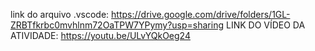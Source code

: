 link do arquivo .vscode:
https://drive.google.com/drive/folders/1GL-ZRBTfkrbc0mvhlnm72OaTPW7YPymy?usp=sharing
LINK DO VÍDEO DA ATIVIDADE:
https://youtu.be/ULvYQkOeg24

